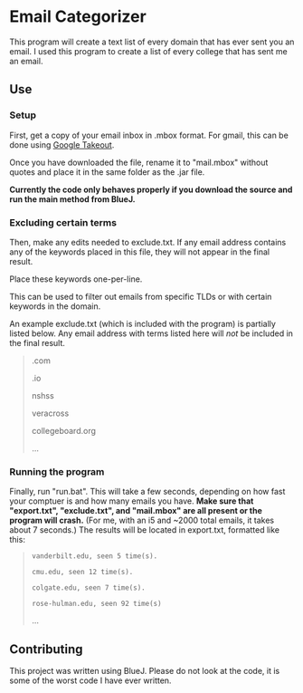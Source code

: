 # Email Categorizer

This program will create a text list of every domain that has ever sent you an email. I used this program to create a list of every college that has sent me an email.

## Use

### Setup
First, get a copy of your email inbox in .mbox format. For gmail, this can be done using [Google Takeout](https://takeout.google.com/settings/takeout).

Once you have downloaded the file, rename it to "mail.mbox" without quotes and place it in the same folder as the .jar file.

**Currently the code only behaves properly if you download the source and run the main method from BlueJ.**

### Excluding certain terms
Then, make any edits needed to exclude.txt. If any email address contains any of the keywords placed in this file, they will not appear in the final result.

Place these keywords one-per-line.

This can be used to filter out emails from specific TLDs or with certain keywords in the domain.

An example exclude.txt (which is included with the program) is partially listed below. Any email address with terms listed here will *not* be included in the final result.

>.com
>
>.io
>
>nshss
>
>veracross
>
>collegeboard.org
>
>...

### Running the program
Finally, run "run.bat". This will take a few seconds, depending on how fast your comptuer is and how many emails you have. **Make sure that "export.txt", "exclude.txt", and "mail.mbox" are all present or the program will crash.** (For me, with an i5 and ~2000 total emails, it takes about 7 seconds.) The results will be located in export.txt, formatted like this:
>`vanderbilt.edu, seen 5 time(s).`
>
>`cmu.edu, seen 12 time(s).`
>
>`colgate.edu, seen 7 time(s).`
>
>`rose-hulman.edu, seen 92 time(s)`
>
>...

## Contributing
This project was written using BlueJ. Please do not look at the code, it is some of the worst code I have ever written.
